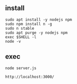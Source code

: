 ## install

```
sudo apt install -y nodejs npm
sudo npm install n -g
sudo n stable
sudo apt purge -y nodejs npm
exec $SHELL -l
node -v
```

## exec

```
node server.js
```

```
http://localhost:3000/
```
